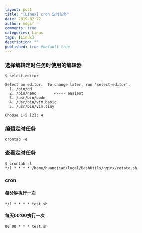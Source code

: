 ```yaml
---
layout: post
title: "[Linux] cron 定时任务"
date: 2019-02-22
author: mdgsf
comments: true
categories: Linux
tags: [Linux]
description: ""
published: true #default true
---
```


### 选择编辑定时任务时使用的编辑器

```
$ select-editor

Select an editor.  To change later, run 'select-editor'.
  1. /bin/ed
  2. /bin/nano        <---- easiest
  3. /usr/bin/code
  4. /usr/bin/vim.basic
  5. /usr/bin/vim.tiny

Choose 1-5 [2]: 4

```

###  编辑定时任务

```
crontab -e
```

### 查看定时任务

```
$ crontab -l
*/1 * * * * /home/huangjian/local/BashUtils/nginx/rotate.sh
```

### cron

#### 每分钟执行一次

```
*/1 * * * * test.sh
```

#### 每天00:00执行一次

```
00 00 * * * test.sh
```

